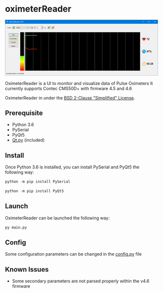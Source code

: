 # oximeterReader

![Screenshot](oximeterReader.png)

OximeterReader is a UI to monitor and visualize data of Pulse Oximeters
It currently supports Contec CMS50D+ with firmware 4.5 and 4.6

OximeterReader in under the [BSD 2-Clause "Simplified" License](LICENSE.txt).

###
## Prerequisite
- Python 3.6
- PySerial
- PyQt5
- [Qt.py](https://github.com/mottosso/Qt.py) (included)

###
## Install
Once Python 3.6 is installed, you can install PySerial and PyQt5 the following way:
```python
python -m pip install PySerial
```
```python
python -m pip install PyQt5
```

###
## Launch
OximeterReader can be launched the following way:
```python
py main.py
```

###
## Config
Some configuration parameters can be changed in the [config.py](config.py) file

###
## Known Issues
- Some secondary parameters are not parsed properly within the v4.6 firmware
